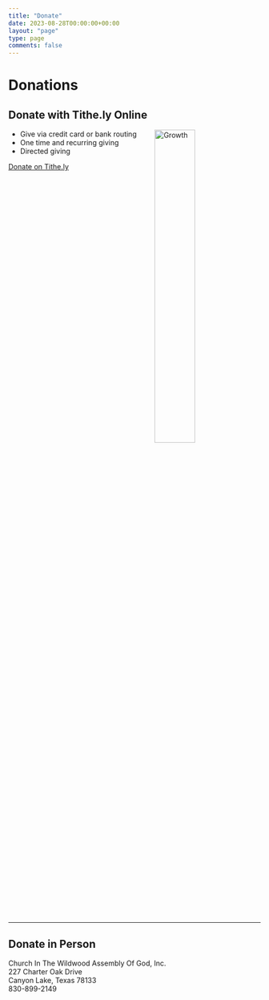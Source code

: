 ```yaml
---
title: "Donate"
date: 2023-08-28T00:00:00+00:00
layout: "page"
type: page
comments: false
---
```


# Donations

## Donate with Tithe.ly Online
<img alt="Growth" src="/img/grow-donate.jpg" style="width: 40%; float: right; margin: 0 10px 20px 10px;">

- Give via credit card or bank routing
- One time and recurring giving
- Directed giving

[Donate on Tithe.ly](https://tithe.ly/give?c=5830091)

<hr style="clear: both;">

## Donate in Person

Church In The Wildwood Assembly Of God, Inc.<br>
227 Charter Oak Drive<br>
Canyon Lake, Texas 78133<br>
830-899-2149<br>
